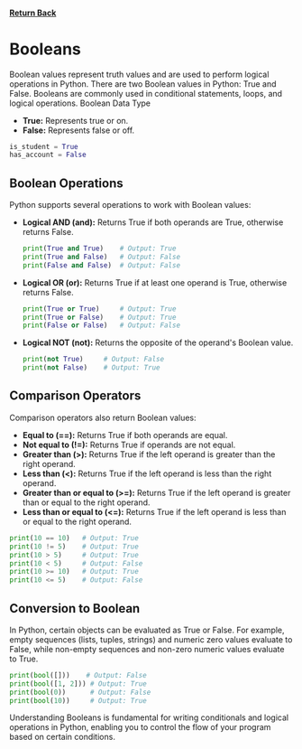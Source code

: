 #### [Return Back](../python_for_testers.md)

# Booleans

Boolean values represent truth values and are used to perform logical operations in Python. There are two Boolean values in Python: True and False. Booleans are commonly used in conditional statements, loops, and logical operations.
Boolean Data Type

- **True:** Represents true or on.
- **False:** Represents false or off.

```python
is_student = True
has_account = False
```

## Boolean Operations

Python supports several operations to work with Boolean values:

- **Logical AND (and):** Returns True if both operands are True, otherwise returns False.

  ```python
  print(True and True)    # Output: True
  print(True and False)   # Output: False
  print(False and False)  # Output: False
  ```

- **Logical OR (or):** Returns True if at least one operand is True, otherwise returns False.

  ```python
  print(True or True)     # Output: True
  print(True or False)    # Output: True
  print(False or False)   # Output: False
  ```

- **Logical NOT (not):** Returns the opposite of the operand's Boolean value.

  ```python
  print(not True)     # Output: False
  print(not False)    # Output: True
  ```

## Comparison Operators

Comparison operators also return Boolean values:

- **Equal to (==):** Returns True if both operands are equal.
- **Not equal to (!=):** Returns True if operands are not equal.
- **Greater than (>):** Returns True if the left operand is greater than the right operand.
- **Less than (<):** Returns True if the left operand is less than the right operand.
- **Greater than or equal to (>=):** Returns True if the left operand is greater than or equal to the right operand.
- **Less than or equal to (<=):** Returns True if the left operand is less than or equal to the right operand.

```python
print(10 == 10)   # Output: True
print(10 != 5)    # Output: True
print(10 > 5)     # Output: True
print(10 < 5)     # Output: False
print(10 >= 10)   # Output: True
print(10 <= 5)    # Output: False
```

## Conversion to Boolean

In Python, certain objects can be evaluated as True or False. For example, empty sequences (lists, tuples, strings) and numeric zero values evaluate to False, while non-empty sequences and non-zero numeric values evaluate to True.

```python
print(bool([]))    # Output: False
print(bool([1, 2])) # Output: True
print(bool(0))      # Output: False
print(bool(10))     # Output: True
```

Understanding Booleans is fundamental for writing conditionals and logical operations in Python, enabling you to control the flow of your program based on certain conditions.
